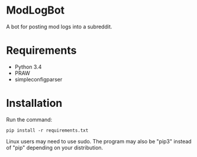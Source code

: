# ModLogBot
A bot for posting mod logs into a subreddit.

# Requirements
* Python 3.4
* PRAW
* simpleconfigparser

# Installation
Run the command:

    pip install -r requirements.txt

Linux users may need to use sudo. The program may also be "pip3" instead of "pip" depending on your distribution.
